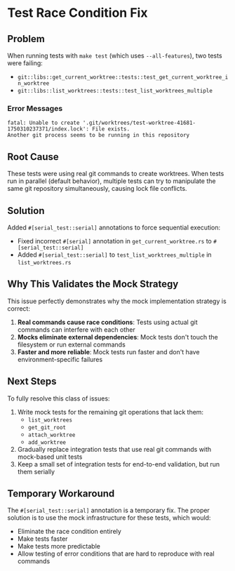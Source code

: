 # Test Race Condition Fix

## Problem
When running tests with `make test` (which uses `--all-features`), two tests were failing:
- `git::libs::get_current_worktree::tests::test_get_current_worktree_in_worktree`
- `git::libs::list_worktrees::tests::test_list_worktrees_multiple`

### Error Messages
```
fatal: Unable to create '.git/worktrees/test-worktree-41681-1750310237371/index.lock': File exists.
Another git process seems to be running in this repository
```

## Root Cause
These tests were using real git commands to create worktrees. When tests run in parallel (default behavior), multiple tests can try to manipulate the same git repository simultaneously, causing lock file conflicts.

## Solution
Added `#[serial_test::serial]` annotations to force sequential execution:
- Fixed incorrect `#[serial]` annotation in `get_current_worktree.rs` to `#[serial_test::serial]`
- Added `#[serial_test::serial]` to `test_list_worktrees_multiple` in `list_worktrees.rs`

## Why This Validates the Mock Strategy
This issue perfectly demonstrates why the mock implementation strategy is correct:
1. **Real commands cause race conditions**: Tests using actual git commands can interfere with each other
2. **Mocks eliminate external dependencies**: Mock tests don't touch the filesystem or run external commands
3. **Faster and more reliable**: Mock tests run faster and don't have environment-specific failures

## Next Steps
To fully resolve this class of issues:
1. Write mock tests for the remaining git operations that lack them:
   - `list_worktrees`
   - `get_git_root`
   - `attach_worktree`
   - `add_worktree`
2. Gradually replace integration tests that use real git commands with mock-based unit tests
3. Keep a small set of integration tests for end-to-end validation, but run them serially

## Temporary Workaround
The `#[serial_test::serial]` annotation is a temporary fix. The proper solution is to use the mock infrastructure for these tests, which would:
- Eliminate the race condition entirely
- Make tests faster
- Make tests more predictable
- Allow testing of error conditions that are hard to reproduce with real commands